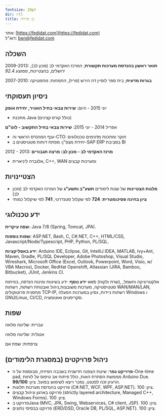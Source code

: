 ```yaml
---
fontsize: 20pt
dir: rtl
title: בן פדידה
---
```


אתר: [https://fedidat.com](https://fedidat.com)  
דוא"ל: <ben@fedidat.com>

## השכלה

2009-2013: **תואר ראשון בהנדסת מערכות תקשורת**; המרכז האקדמי לב (מכון לב), ירושלים, *בהצטיינות, ממוצע 92.4*

2007-2010: **בגרות מדעית**; בית ספר לוסיין דה הירש (פריז), *התמחות: מתמטיקה*


## ניסיון תעסוקתי

יוני 2015 - היום: **שירות צבאי בחיל האוויר, יחידת אופק**

* מתכנת Java (כולל קורס קצינים)

אפריל 2014 - יוני 2015: **שירות צבאי בחיל התקשוב - לוט"ם**

* ענף המהנדס הראשי וה-CTO: חוקר ומתכנת מדגימים טכנולוגים
* יחידת מצפ"ן: מפתח דוחות סטטיסטים ב-SAP ERP בסביבת BI

2012 - 2013: **מרכז האקדמי לב - מכון לב: מרצה תגבורים**

* אלגברה ליניארית, C++, WAN ומערכות קבצים


## הצטיינויות

- **מלגות הצטיינות** של שנות לימודים **תשע"ב ותשע"ג** של המרכז האקדמי לב (מכון לב)
- **ציון בחינה פסיכומטרית**: **724** לפי שקלול סטנדרטי, **741** לפי שיקלול כמותי


## ידע טכנולוגי

**שפה עיקרית**: Java 7/8 (Spring, Tomcat, JPA).

**שפות נוספות**: ASP.NET, Bash, C, C#.NET, C++, HTML/CSS, Javascript/Node/Typescript, PHP, Python, PL/SQL.

**ידע באפליקציות**: Arduino IDE, Eclipse, Git, IntelliJ IDEA, MATLAB, Ivy+Ant, Maven, Gradle, PL/SQL Developer, Adobe Photoshop, Visual Studio, Wireshark, Microsoft Office (Excel, Outlook, Powerpoint, Word, Visio, w/ VBA Macros), Docker, RedHat Openshift, Atlassian (JIRA, Bamboo, Bitbucket), JUnit, Jenkins CI.

**ידע נוסף**: ידע בשיטות ומינוח הנדסה, בפיתוח web (שרת ולקוח), אלקטרוניקה וחשמל, סטטיסטיקה, מערכות משובצות,ניהול ואבטחת רשתות, רשתות WAN/MAN/LAN, מחסנית פרוטוקולים TCP-IP, רשתות ניידות, נסיון במערכות הפעלה Windows ו  GNU/Linux, CI/CD, סקריפטים ואוטומציה.


## שפות

עברית: שליטה מלאה

אנגלית: שליטה מלאה

צרפתית: שפת אם


## ניהול פרויקטים (במסגרת הלימודים)

- **פרוייקט גמר**: שיטת הצפנה חדשנית בשכבה הפיזית, מבוססת על ה-One-time pad, מממשת הסתרת האות, כולל פיתוח אב טיפוס על לוחות Arduino Due. הרעיון זכה לפטנט, נמכר וייצא לשימוש בפועל. ציון: **99/100**.
- פרויקט בהנדסת מערכות חלונות (C#.NET, WCF, WPF, ASP.NET). ציון: 100.
- פרויקט בארגון וניהול קבצים (strictly layered architecture, Managed C++, Windows Forms). ציון: 100.
- פרויקט בJava (MVC, JPA, Swing, Webservices, C# client, JSP). ציון: 100.
- פרויקט בבסיסי נתונים (ERD/DSD, Oracle DB, PL/SQL, ASP.NET). ציון: 100.

